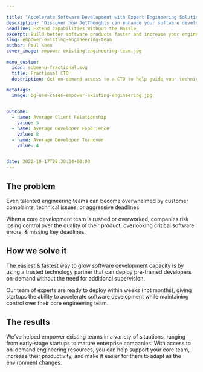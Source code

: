 ```yaml
---

title: "Accelerate Software Development with Expert Engineering Solutions"
description: "Discover how JetThoughts can enhance your software development process with on-demand engineering resources, fractional CTO services, and expert talent recruiting. Increase productivity and deliver high-quality products faster."
headline: Extend Capabilities Without the Hassle
excerpt: Build better software products faster and increase your engineering manpower without the need for more recruiting, training, onboarding, and management.
slug: empower-existing-engineering-team
author: Paul Keen
cover_image: empower-existing-engineering-team.jpg

menu_custom:
  icon: submenu-fractional.svg
  title: Fractional CTO
  description: Get on-demand access to a CTO to help guide your technical vision, accelerate team-building, and improve development team operations.

metatags:
  image: og-use-cases-empower-existing-engineering.jpg


outcome:
  - name: Average Client Relationship
    value: 5
  - name: Average Developer Experience
    value: 8
  - name: Average Developer Turnover
    value: 4


date: 2022-10-17T08:30:34+00:00
---
```


## The problem

Even talented engineering teams can become overwhelmed by customer complaints, technical issues, or aggressive deadlines.

When a core development team is rushed or overworked, companies risk losing control over the quality of their product, overlooking critical software errors, & missing key deadlines.

## How we solve it

The easiest & fastest way to grow software development capacity is by using a trusted technology partner that can deploy pre-trained developers on-demand without the need for additional supervision.

Our team of experts are ready to deploy within weeks (not months), giving startups the ability to accelerate software development while maintaining control over their core engineering team.

## The results

We&#8217;ve helped empower existing teams in a variety of situations, ranging from early-stage startups to mature enterprise companies. With access to on-demand engineering resources, you can help support your core team, increase their productivity, and make it easier for them to adapt as the environment changes.
